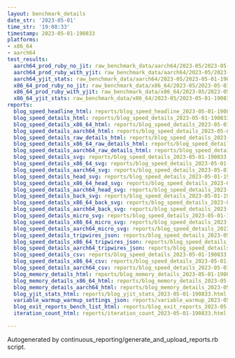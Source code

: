 ```yaml
---
layout: benchmark_details
date_str: '2023-05-01'
time_str: '19:08:33'
timestamp: 2023-05-01-190833
platforms:
- x86_64
- aarch64
test_results:
  aarch64_prod_ruby_no_jit: raw_benchmark_data/aarch64/2023-05/2023-05-01-190833_basic_benchmark_aarch64_prod_ruby_no_jit.json
  aarch64_prod_ruby_with_yjit: raw_benchmark_data/aarch64/2023-05/2023-05-01-190833_basic_benchmark_aarch64_prod_ruby_with_yjit.json
  aarch64_yjit_stats: raw_benchmark_data/aarch64/2023-05/2023-05-01-190833_basic_benchmark_aarch64_yjit_stats.json
  x86_64_prod_ruby_no_jit: raw_benchmark_data/x86_64/2023-05/2023-05-01-190833_basic_benchmark_x86_64_prod_ruby_no_jit.json
  x86_64_prod_ruby_with_yjit: raw_benchmark_data/x86_64/2023-05/2023-05-01-190833_basic_benchmark_x86_64_prod_ruby_with_yjit.json
  x86_64_yjit_stats: raw_benchmark_data/x86_64/2023-05/2023-05-01-190833_basic_benchmark_x86_64_yjit_stats.json
reports:
  blog_speed_headline_html: reports/blog_speed_headline_2023-05-01-190833.html
  blog_speed_details_html: reports/blog_speed_details_2023-05-01-190833.html
  blog_speed_details_x86_64_html: reports/blog_speed_details_2023-05-01-190833.x86_64.html
  blog_speed_details_aarch64_html: reports/blog_speed_details_2023-05-01-190833.aarch64.html
  blog_speed_details_raw_details_html: reports/blog_speed_details_2023-05-01-190833.raw_details.html
  blog_speed_details_x86_64_raw_details_html: reports/blog_speed_details_2023-05-01-190833.x86_64.raw_details.html
  blog_speed_details_aarch64_raw_details_html: reports/blog_speed_details_2023-05-01-190833.aarch64.raw_details.html
  blog_speed_details_svg: reports/blog_speed_details_2023-05-01-190833.svg
  blog_speed_details_x86_64_svg: reports/blog_speed_details_2023-05-01-190833.x86_64.svg
  blog_speed_details_aarch64_svg: reports/blog_speed_details_2023-05-01-190833.aarch64.svg
  blog_speed_details_head_svg: reports/blog_speed_details_2023-05-01-190833.head.svg
  blog_speed_details_x86_64_head_svg: reports/blog_speed_details_2023-05-01-190833.x86_64.head.svg
  blog_speed_details_aarch64_head_svg: reports/blog_speed_details_2023-05-01-190833.aarch64.head.svg
  blog_speed_details_back_svg: reports/blog_speed_details_2023-05-01-190833.back.svg
  blog_speed_details_x86_64_back_svg: reports/blog_speed_details_2023-05-01-190833.x86_64.back.svg
  blog_speed_details_aarch64_back_svg: reports/blog_speed_details_2023-05-01-190833.aarch64.back.svg
  blog_speed_details_micro_svg: reports/blog_speed_details_2023-05-01-190833.micro.svg
  blog_speed_details_x86_64_micro_svg: reports/blog_speed_details_2023-05-01-190833.x86_64.micro.svg
  blog_speed_details_aarch64_micro_svg: reports/blog_speed_details_2023-05-01-190833.aarch64.micro.svg
  blog_speed_details_tripwires_json: reports/blog_speed_details_2023-05-01-190833.tripwires.json
  blog_speed_details_x86_64_tripwires_json: reports/blog_speed_details_2023-05-01-190833.x86_64.tripwires.json
  blog_speed_details_aarch64_tripwires_json: reports/blog_speed_details_2023-05-01-190833.aarch64.tripwires.json
  blog_speed_details_csv: reports/blog_speed_details_2023-05-01-190833.csv
  blog_speed_details_x86_64_csv: reports/blog_speed_details_2023-05-01-190833.x86_64.csv
  blog_speed_details_aarch64_csv: reports/blog_speed_details_2023-05-01-190833.aarch64.csv
  blog_memory_details_html: reports/blog_memory_details_2023-05-01-190833.html
  blog_memory_details_x86_64_html: reports/blog_memory_details_2023-05-01-190833.x86_64.html
  blog_memory_details_aarch64_html: reports/blog_memory_details_2023-05-01-190833.aarch64.html
  blog_yjit_stats_html: reports/blog_yjit_stats_2023-05-01-190833.html
  variable_warmup_warmup_settings_json: reports/variable_warmup_2023-05-01-190833.warmup_settings.json
  blog_exit_reports_bench_list_html: reports/blog_exit_reports_2023-05-01-190833.bench_list.html
  iteration_count_html: reports/iteration_count_2023-05-01-190833.html

---
```

Autogenerated by continuous_reporting/generate_and_upload_reports.rb script.
